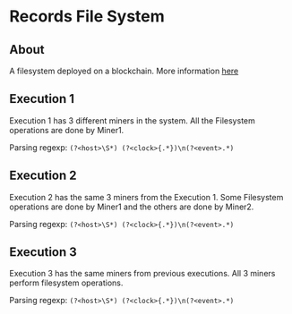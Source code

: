 # Records File System

## About

A filesystem deployed on a blockchain. More information [here](https://www.cs.ubc.ca/~bestchai/teaching/cs416_2018w1/project1/index.html)

## Execution 1

Execution 1 has 3 different miners in the system. All the Filesystem operations are done by Miner1.

Parsing regexp: ```(?<host>\S*) (?<clock>{.*})\n(?<event>.*)```


## Execution 2

Execution 2 has the same 3 miners from the Execution 1. Some Filesystem operations are done by Miner1 and the others are done by Miner2.

Parsing regexp: ```(?<host>\S*) (?<clock>{.*})\n(?<event>.*)```


## Execution 3

Execution 3 has the same miners from previous executions. All 3 miners perform filesystem operations.

Parsing regexp: ```(?<host>\S*) (?<clock>{.*})\n(?<event>.*)```
